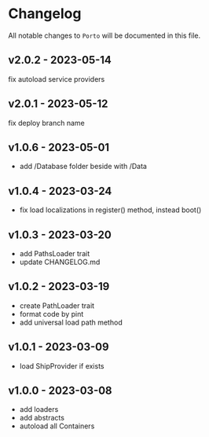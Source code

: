 # Changelog

All notable changes to `Porto` will be documented in this file.

## v2.0.2 - 2023-05-14

fix autoload service providers

## v2.0.1 - 2023-05-12

fix deploy branch name

## v1.0.6 - 2023-05-01

- add /Database folder beside with /Data

## v1.0.4 - 2023-03-24

- fix load localizations in register() method, instead boot()

## v1.0.3 - 2023-03-20

- add PathsLoader trait
- update CHANGELOG.md

## v1.0.2 - 2023-03-19

- create PathLoader trait
- format code by pint
- add universal load path method

## v1.0.1 - 2023-03-09

- load ShipProvider if exists

## v1.0.0 - 2023-03-08

- add loaders
- add abstracts
- autoload all Containers
